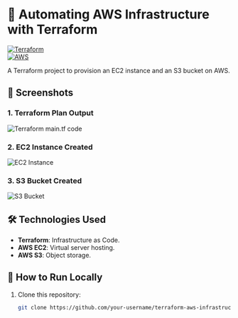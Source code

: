 # 🚀 Automating AWS Infrastructure with Terraform  

[![Terraform](https://img.shields.io/badge/Terraform-7B42BC?style=for-the-badge&logo=terraform&logoColor=white)](https://www.terraform.io)  
[![AWS](https://img.shields.io/badge/AWS-FF9900?style=for-the-badge&logo=amazonaws&logoColor=white)](https://aws.amazon.com)  

A Terraform project to provision an EC2 instance and an S3 bucket on AWS.  

## 📸 Screenshots  
### 1. Terraform Plan Output  
![Terraform main.tf code](./screenshots/terraform-plan.png)  

### 2. EC2 Instance Created  
![EC2 Instance](./screenshots/ec2-instance.png)  

### 3. S3 Bucket Created  
![S3 Bucket](./screenshots/s3-bucket.png)  

## 🛠️ Technologies Used  
- **Terraform**: Infrastructure as Code.  
- **AWS EC2**: Virtual server hosting.  
- **AWS S3**: Object storage.  

## 🔧 How to Run Locally  
1. Clone this repository:  
   ```bash  
   git clone https://github.com/your-username/terraform-aws-infrastructure.git  
